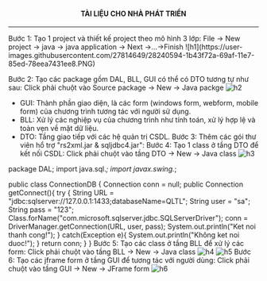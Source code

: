<h4 color="red" align="center"> TÀI LIỆU CHO NHÀ PHÁT TRIỂN </h4>
<hr>
Bước 1: Tạo 1 project và thiết kế project theo mô hình 3 lớp:
File -> New project -> java -> java application -> Next ->...->Finish
![h1](https://user-images.githubusercontent.com/27814649/28240594-1b43f72a-69af-11e7-85ed-78eea7431ee8.PNG)

Bước 2: Tạo các package gồm DAL, BLL, GUI có thể có DTO tương tự như sau:
Click phải chuột vào Source package -> New -> Java packge
![h2](https://user-images.githubusercontent.com/27814649/28240595-1d749d2e-69af-11e7-8854-3d555a9cc417.PNG)

- GUI: Thành phần giao diện, là các form (windows form, webform, mobile form) của chương trình tương tác với người sử dụng.
- BLL: Xử lý các nghiệp vụ của chương trình như tính toán, xử lý hợp lệ và toàn vẹn về mặt dữ liệu.
- DTO: Tầng giao tiếp với các hệ quản trị CSDL.
Bước 3: Thêm các gói thư viên hổ trợ "rs2xml.jar & sqljdbc4.jar":
Bước 4: Tạo 1 class ở tầng DTO để kết nối CSDL:
Click phải chuột vào tầng DTO -> New -> Java class
![h3](https://user-images.githubusercontent.com/27814649/28240597-1fe4ec80-69af-11e7-9078-c7c2debeaec1.PNG)

package DAL;
import java.sql.*;
import javax.swing.*;

public class ConnectionDB {
    Connection conn = null;
    public Connection getConnect(){
        try 
        {
            String URL = "jdbc:sqlserver://127.0.0.1:1433;databaseName=QLTL";
            String user = "sa";
            String pass = "123";
            Class.forName("com.microsoft.sqlserver.jdbc.SQLServerDriver");
            conn = DriverManager.getConnection(URL, user, pass);
            System.out.println("Ket noi thanh cong!");
        } 
        catch(Exception e){
            System.out.println("Không ket noi duoc!");
        }
        return conn;
    }
}
Bước 5: Tạo các class ở tầng BLL để xử lý các form:
Click phải chuột vào tầng BLL -> New -> Java class
![h4](https://user-images.githubusercontent.com/27814649/28240598-2209a406-69af-11e7-85dc-c1c419ad2630.PNG)
![h5](https://user-images.githubusercontent.com/27814649/28240599-24e1e8aa-69af-11e7-9939-303adbb51f44.PNG)
Bước 6: Tạo các jframe form ở tầng GUI để tương tác với người dùng:
Click phải chuột vào tầng GUI -> New -> JFrame form
![h6](https://user-images.githubusercontent.com/27814649/28240601-27e6ca8e-69af-11e7-96a0-58fba622ec20.PNG)
